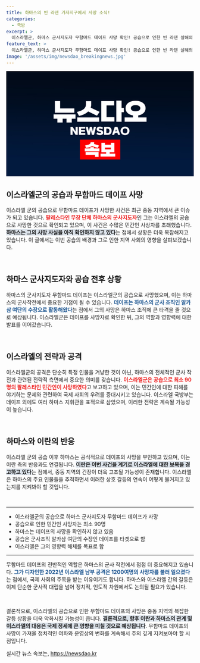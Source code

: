 ```yaml
---
title: 하마스의 빈 라덴 가자지구에서 사망 소식!
categories:
  - 국방
excerpt: >
  이스라엘군, 하마스 군사지도자 무함마드 데이프 사망 확인! 공습으로 인한 빈 라덴 살해의 배후는 누구? 충격적인 전투 영상과 사망 소식이 전해지며, 이란의 보복 예고와 이어지는 갈등이 시선을 모은다. 클릭해서 자세히 알아보세요!
feature_text: >
  이스라엘군, 하마스 군사지도자 무함마드 데이프 사망 확인! 공습으로 인한 빈 라덴 살해의 배후는 누구? 충격적인 전투 영상과 사망 소식이 전해지며, 이란의 보복 예고와 이어지는 갈등이 시선을 모은다. 클릭해서 자세히 알아보세요!
image: '/assets/img/newsdao_breakingnews.jpg'
---
```


<p><img src="/assets/img/newsdao_breakingnews.jpg" alt="bookingtag 속보" /></p>

<h2 data-ke-size="size26">이스라엘군의 공습과 무함마드 데이프 사망</h2>

<p data-ke-size="size16">이스라엘 군의 공습으로 무함마드 데이프가 사망한 사건은 최근 중동 지역에서 큰 이슈가 되고 있습니다. <b><span style="color: #ee2323;">팔레스타인 무장 단체 하마스의 군사지도자</span></b>인 그는 이스라엘의 공습으로 사망한 것으로 확인되고 있으며, 이 사건은 수많은 민간인 사상자를 초래했습니다. <b><span style="background-color: #21538527;">하마스는 그의 사망 사실을 아직 확인하지 않고 있다</span></b>는 점에서 상황은 더욱 복잡해지고 있습니다. 이 글에서는 이번 공습의 배경과 그로 인한 지역 사회의 영향을 살펴보겠습니다.</p>

<p data-ke-size="size16">&nbsp;</p>

<h2 data-ke-size="size26">하마스 군사지도자와 공습 전후 상황</h2>

<p data-ke-size="size16">하마스의 군사지도자 무함마드 데이프는 이스라엘군의 공습으로 사망했으며, 이는 하마스의 군사작전에서 중요한 기점이 될 수 있습니다. <b><span style="color: #1a5490;">데이프는 하마스의 군사 조직인 알카삼 여단의 수장으로 활동해왔다</span></b>는 점에서 그의 사망은 하마스 조직에 큰 타격을 줄 것으로 예상됩니다. 이스라엘군은 데이프를 사망자로 확인한 뒤, 그의 역할과 영향력에 대한 발표를 이어갔습니다.</p>

<p data-ke-size="size16">&nbsp;</p>

<h2 data-ke-size="size26">이스라엘의 전략과 공격</h2>

<p data-ke-size="size16">이스라엘군의 공격은 단순히 특정 인물을 겨냥한 것이 아닌, 하마스의 전체적인 군사 작전과 관련된 전략적 측면에서 중요한 의미를 갖습니다. <b><span style="color: #ee2323;">이스라엘군은 공습으로 최소 90명의 팔레스타인 민간인이 사망하였다</span></b>고 보고하고 있으며, 이는 민간인에 대한 피해를 야기하는 문제와 관련하여 국제 사회의 우려를 증대시키고 있습니다. 이스라엘 국방부는 데이프 외에도 여러 하마스 지휘관을 표적으로 삼았으며, 이러한 전략은 계속될 가능성이 높습니다.</p>

<p data-ke-size="size16">&nbsp;</p>

<h2 data-ke-size="size26">하마스와 이란의 반응</h2>

<p data-ke-size="size16">이스라엘 군의 공습 이후 하마스는 공식적으로 데이프의 사망을 부인하고 있으며, 이는 이란 측의 반응과도 연결됩니다. <b><span style="background-color: #21538527;">이란은 이번 사건을 계기로 이스라엘에 대한 보복을 경고하고 있다</span></b>는 점에서, 중동 지역의 긴장이 더욱 고조될 가능성이 존재합니다. 이스라엘은 하마스의 주요 인물들을 추적하면서 이러한 상호 갈등의 연속이 어떻게 불거지고 있는지를 지켜봐야 할 것입니다.</p>

<p data-ke-size="size16">&nbsp;</p>

<hr>

<ul>
<li>이스라엘군의 공습으로 하마스 군사지도자 무함마드 데이프가 사망</li>
<li>공습으로 인한 민간인 사망자는 최소 90명</li>
<li>하마스는 데이프의 사망을 확인하지 않고 있음</li>
<li>공습은 군사조직 알카삼 여단의 수장인 데이프를 타겟으로 함</li>
<li>이스라엘은 그의 영향력 해체를 목표로 함</li>
</ul>

<hr>

<p data-ke-size="size16">무함마드 데이프의 전반적인 역할은 하마스의 군사 작전에서 점점 더 중요해지고 있습니다. <b><span style="color: #1a5490;">그가 디자인한 2022년 이스라엘 남부 공격은 1200여명의 사망자를 불러 일으켰다</span></b>는 점에서, 국제 사회의 주목을 받는 이유이기도 합니다. 하마스와 이스라엘 간의 갈등은 이제 단순한 군사적 대립을 넘어 정치적, 인도적 차원에서도 논의될 필요가 있습니다.</p>

<p data-ke-size="size16">&nbsp;</p>

<p data-ke-size="size16">결론적으로, 이스라엘의 공습으로 인한 무함마드 데이프의 사망은 중동 지역의 복잡한 갈등 상황을 더욱 악화시킬 가능성이 큽니다. <b><span style="background-color: #21538527;">결론적으로, 향후 이란과 하마스의 관계 및 이스라엘의 대응은 국제 정세에 큰 영향을 미칠 것으로 예상됩니다</span></b>. 무함마드 데이프의 사망이 가져올 정치적인 여파와 운영상의 변화를 계속해서 주의 깊게 지켜보아야 할 시점입니다.</p>
실시간 뉴스 속보는, <a href="https://newsdao.kr" rel="dofollow">https://newsdao.kr</a>


